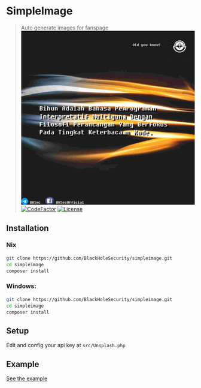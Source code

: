 # SimpleImage
> Auto generate images for fanspage
![result images](assets/result.jpg)
[![CodeFactor](https://www.codefactor.io/repository/github/BlackHoleSecurity/simpleimage/badge)](https://www.codefactor.io/repository/github/BlackHoleSecurity/simpleimage)
[![License](https://img.shields.io/badge/license-MIT-green.svg)](LICENSE)

## Installation
### Nix
```sh
git clone https://github.com/BlackHoleSecurity/simpleimage.git
cd simpleimage
composer install
```
### Windows:
```sh
git clone https://github.com/BlackHoleSecurity/simpleimage.git
cd simpleimage
composer install
```
## Setup
Edit and config your api key at `src/Unsplash.php`
## Example
[See the example](example.php)
